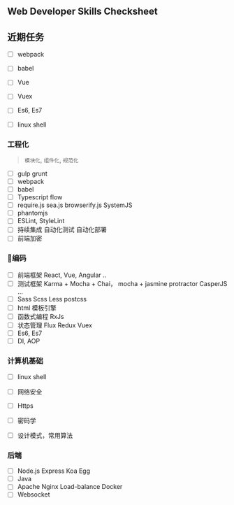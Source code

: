 ##  Web Developer Skills Checksheet

## 近期任务
- [ ] webpack
- [ ] babel
- [ ] Vue
- [ ] Vuex
- [ ] Es6, Es7
- [ ] linux shell



### 工程化
> `模块化`, `组件化`, `规范化`
- [ ] gulp grunt
- [ ] webpack
- [ ] babel
- [ ] Typescript flow
- [ ] require.js sea.js browserify.js SystemJS
- [ ] phantomjs
- [ ] ESLint, StyleLint
- [ ] 持续集成  自动化测试  自动化部署
- [ ] 前端加密
### 编码
- [ ] 前端框架 React, Vue, Angular ..
- [ ] 测试框架 Karma + Mocha + Chai， mocha + jasmine protractor CasperJS ...
- [ ] Sass Scss Less postcss
- [ ] html 模板引擎
- [ ] 函数式编程 RxJs
- [ ] 状态管理 Flux Redux Vuex
- [ ] Es6, Es7
- [ ] DI, AOP

### 计算机基础
- [ ] linux shell
- [ ] 网络安全
- [ ] Https
- [ ] 密码学
- [ ] 设计模式，常用算法


### 后端
- [ ] Node.js Express Koa Egg
- [ ] Java
- [ ] Apache Nginx Load-balance Docker
- [ ] Websocket